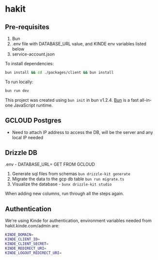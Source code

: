 
# hakit

## Pre-requisites

1. Bun
2. .env file with DATABASE_URL value, and KINDE env variables listed below
3. service-account.json

To install dependencies:

```bash
bun install && cd ./packages/client && bun install
```

To run locally:

```bash
bun run dev
```

This project was created using `bun init` in bun v1.2.4. [Bun](https://bun.sh) is a fast all-in-one JavaScript runtime.

## GCLOUD Postgres
- Need to attach IP address to access the DB, will be the server and any local IP needed


## Drizzle DB

.env - DATABASE_URL= GET FROM GCLOUD

1. Generate sql files from schemas `bun drizzle-kit generate`
2. Migrate the data to the gcp db table `bun run migrate.ts`
3. Visualize the database - `bunx drizzle-kit studio`

When adding new columns, run through all the steps again.

## Authentication
We're using Kinde for authentication, environment variables needed from hakit.kinde.com/admin are:

```bash
KINDE_DOMAIN=
KINDE_CLIENT_ID=
KINDE_CLIENT_SECRET=
KINDE_REDIRECT_URI=
KINDE_LOGOUT_REDIRECT_URI=
```
